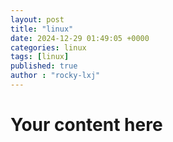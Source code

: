 ```yaml
---
layout: post
title: "linux"
date: 2024-12-29 01:49:05 +0000
categories: linux
tags: [linux]
published: true
author : "rocky-lxj"
---
```


# Your content here
